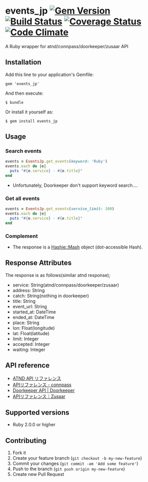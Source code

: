 # events_jp [![Gem Version](https://badge.fury.io/rb/events_jp.svg)](http://badge.fury.io/rb/events_jp) [![Build Status](https://travis-ci.org/morizyun/events_jp.svg)](https://travis-ci.org/morizyun/events_jp) [![Coverage Status](https://coveralls.io/repos/morizyun/events_jp/badge.png?branch=master)](https://coveralls.io/r/morizyun/events_jp?branch=master) [![Code Climate](https://codeclimate.com/github/morizyun/events_jp/badges/gpa.svg)](https://codeclimate.com/github/morizyun/events_jp)

A Ruby wrapper for atnd/connpass/doorkeeper/zusaar API

## Installation

Add this line to your application's Gemfile:

    gem 'events_jp'

And then execute:

    $ bundle

Or install it yourself as:

    $ gem install events_jp

## Usage

### Search events

```ruby
events = EventsJp.get_events(keyword: 'Ruby')
events.each do |e|
  puts "#{e.service} - #{e.title}"
end
```

* Unfortunately, Doorkeeper don't support keyword search....

### Get all events

```ruby
events = EventsJp.get_events(service_limit: 100)
events.each do |e|
  puts "#{e.service} - #{e.title}"
end
```

### Complement

* The response is a [Hashie::Mash](https://github.com/intridea/hashie#mash) object (dot-accessible Hash).
    
## Response Attributes
    
The response is as follows(similar atnd response);
    
- service: String(atnd/connpass/doorkeeper/zusaar)
- address: String
- catch: String(nothing in doorkeeper)
- title: String
- event_url: String
- started_at: DateTime
- ended_at: DateTime
- place: String
- lon: Float(longitude)
- lat: Float(latitude)
- limit: Integer
- accepted: Integer
- waiting: Integer

## API reference

- [ATND API リファレンス](http://api.atnd.org/)
- [APIリファレンス - connpass](http://connpass.com/about/api/)
- [Doorkeeper API | Doorkeeper](http://www.doorkeeperhq.com/developer/api)
- [APIリファレンス｜Zusaar](http://www.zusaar.com/doc/api.html)

## Supported versions

- Ruby 2.0.0 or higher

## Contributing

1. Fork it
2. Create your feature branch (`git checkout -b my-new-feature`)
3. Commit your changes (`git commit -am 'Add some feature'`)
4. Push to the branch (`git push origin my-new-feature`)
5. Create new Pull Request
